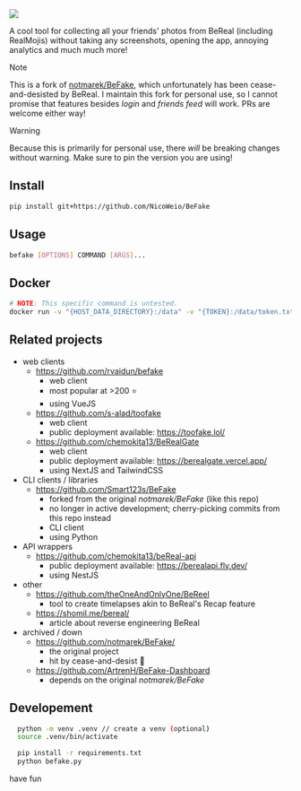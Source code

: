 <picture width="512" align="right">
 <source media="(prefers-color-scheme: dark)" srcset="./assets/befake-white.png">
 <img src="./assets/befake-black.png">
</picture>


A cool tool for collecting all your friends' photos from BeReal (including RealMojis) without taking any screenshots, opening the app, annoying analytics and much much more!

> [!NOTE]
> This is a fork of [notmarek/BeFake](https://github.com/notmarek/BeFake), which unfortunately has been cease-and-desisted by BeReal.
> I maintain this fork for personal use, so I cannot promise that features besides _login_ and _friends feed_ will work. PRs are welcome either way!

> [!WARNING]
> Because this is primarily for personal use, there _will_ be breaking changes without warning. Make sure to pin the version you are using!

## Install
```bash
pip install git+https://github.com/NicoWeio/BeFake
```

## Usage
```bash
befake [OPTIONS] COMMAND [ARGS]...
```


## Docker
```bash
# NOTE: This specific command is untested.
docker run -v "{HOST_DATA_DIRECTORY}:/data" -v "{TOKEN}:/data/token.txt" ghcr.io/nicoweio/befake:latest {command}
```


## Related projects
- web clients
  - https://github.com/rvaidun/befake
    - web client
    - most popular at >200 ⭐
    - using VueJS
  - https://github.com/s-alad/toofake
    - web client
    - public deployment available: https://toofake.lol/
  - https://github.com/chemokita13/BeRealGate
    - web client
    - public deployment available: https://berealgate.vercel.app/
    - using NextJS and TailwindCSS
- CLI clients / libraries
  - https://github.com/Smart123s/BeFake
    - forked from the original _notmarek/BeFake_ (like this repo)
    - no longer in active development; cherry-picking commits from this repo instead
    - CLI client
    - using Python
- API wrappers
  - https://github.com/chemokita13/beReal-api
    - public deployment available: https://berealapi.fly.dev/
    - using NestJS
- other
  - https://github.com/theOneAndOnlyOne/BeReel
    - tool to create timelapses akin to BeReal's Recap feature
  - https://shomil.me/bereal/
    - article about reverse engineering BeReal
- archived / down
  - https://github.com/notmarek/BeFake/
    - the original project
    - hit by cease-and-desist 📜
  - https://github.com/ArtrenH/BeFake-Dashboard
    - depends on the original _notmarek/BeFake_


## Developement
```bash
  python -m venv .venv // create a venv (optional)
  source .venv/bin/activate

  pip install -r requirements.txt
  python befake.py
```

have fun
